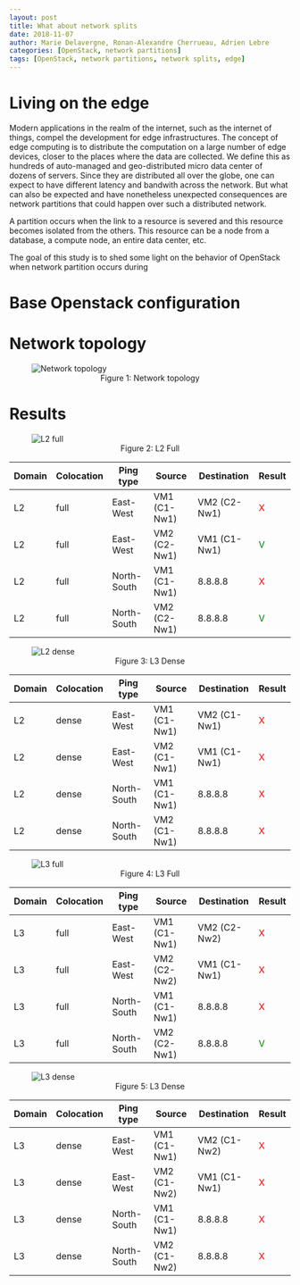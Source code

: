 ```yaml
---
layout: post
title: What about network splits
date: 2018-11-07
author: Marie Delavergne, Ronan-Alexandre Cherrueau, Adrien Lebre
categories: [OpenStack, network partitions]
tags: [OpenStack, network partitions, network splits, edge]
---
```



# Living on the edge

Modern applications in the realm of the internet, such as the internet of things, compel the development for edge infrastructures. The concept of edge computing is to distribute the computation on a large number of edge devices, closer to the places where the data are collected.
We define this as hundreds of auto-managed and geo-distributed micro data center of dozens of servers. Since they are distributed all over the globe, one can expect to have different latency and bandwith across the network. But what can also be expected and have nonetheless unexpected consequences are network partitions that could happen over such a distributed network.

A partition occurs when the link to a resource is severed and this resource becomes isolated from the others. This resource can be a node from a database, a compute node, an entire data center, etc.

The goal of this study is to shed some light on the behavior of OpenStack when network partition occurs during


# Base Openstack configuration

# Network topology

<figure>
<img src='{{ "assets/what-about-network-splits/network_topology.svg" | absolute_url }}' alt="Network topology">
	<figcaption style="text-align:center"><span class="figure-number">Figure 1: </span>Network topology</figcaption>
</figure>



# Results

<figure>
<img src='{{ "assets/what-about-network-splits/L2_full.svg" | absolute_url }}' alt="L2 full">
<figcaption style="text-align:center"><span class="figure-number">Figure 2: </span>L2 Full</figcaption>
</figure>

| Domain | Colocation | Ping type   |  Source         | Destination    | Result |
| ------ | ---------- | ----------- | --------------- | -------------- | ------ |
| L2     | full       | East-West   |  VM1 (C1-Nw1)   | VM2 (C2-Nw1)   | <span style="color:red"><span style="color:red">X</span></span>      |
| L2     | full       | East-West   |  VM2 (C2-Nw1)   | VM1 (C1-Nw1)   | <span style="color:green">V </span>     |
| L2     | full       | North-South |  VM1 (C1-Nw1)   | 8.8.8.8        | <span style="color:red">X</span>      |
| L2     | full       | North-South |  VM2 (C2-Nw1)   | 8.8.8.8        | <span style="color:green">V </span>     |

<figure>
<img src='{{ "assets/what-about-network-splits/L2_dense.svg" | absolute_url }}' alt="L2 dense">
<figcaption style="text-align:center"><span class="figure-number">Figure 3: </span>L3 Dense</figcaption>
</figure>


| Domain | Colocation | Ping type   |  Source         | Destination    | Result |
| ------ | ---------- | ----------- | --------------- | -------------- | ------ |
| L2     | dense      | East-West   |  VM1 (C1-Nw1)   | VM2 (C1-Nw1)   | <span style="color:red">X</span>      |
| L2     | dense      | East-West   |  VM2 (C1-Nw1)   | VM1 (C1-Nw1)   | <span style="color:red">X</span>      |
| L2     | dense      | North-South |  VM1 (C1-Nw1)   | 8.8.8.8        | <span style="color:red">X</span>      |
| L2     | dense      | North-South |  VM2 (C1-Nw1)   | 8.8.8.8        | <span style="color:red">X</span>      |

<figure>
<img src='{{ "assets/what-about-network-splits/L3_full.svg" | absolute_url }}' alt="L3 full">
<figcaption style="text-align:center"><span class="figure-number">Figure 4: </span>L3 Full</figcaption>
</figure>


| Domain | Colocation | Ping type   |  Source         | Destination    | Result |
| ------ | ---------- | ----------- | --------------- | -------------- | ------ |
| L3     | full       | East-West   |  VM1 (C1-Nw1)   | VM2 (C2-Nw2)   | <span style="color:red">X</span>      |
| L3     | full       | East-West   |  VM2 (C2-Nw2)   | VM1 (C1-Nw1)   | <span style="color:red">X</span>      |
| L3     | full       | North-South |  VM1 (C1-Nw1)   | 8.8.8.8        | <span style="color:red">X</span>      |
| L3     | full       | North-South |  VM2 (C2-Nw1)   | 8.8.8.8        | <span style="color:green">V </span>     |


<figure>
<img src='{{ "assets/what-about-network-splits/L3_dense.svg" | absolute_url }}' alt="L3 dense">
<figcaption style="text-align:center"><span class="figure-number">Figure 5: </span>L3 Dense</figcaption>
</figure>

| Domain | Colocation | Ping type   |  Source         | Destination    | Result |
| ------ | ---------- | ----------- | --------------- | -------------- | ------ |
| L3     | dense      | East-West   |  VM1 (C1-Nw1)   | VM2 (C1-Nw2)   | <span style="color:red">X</span>      |
| L3     | dense      | East-West   |  VM2 (C1-Nw2)   | VM1 (C1-Nw1)   | <span style="color:red">X</span>      |
| L3     | dense      | North-South |  VM1 (C1-Nw1)   | 8.8.8.8        | <span style="color:red">X</span>      |
| L3     | dense      | North-South |  VM2 (C1-Nw2)   | 8.8.8.8        | <span style="color:red">X</span>      |
